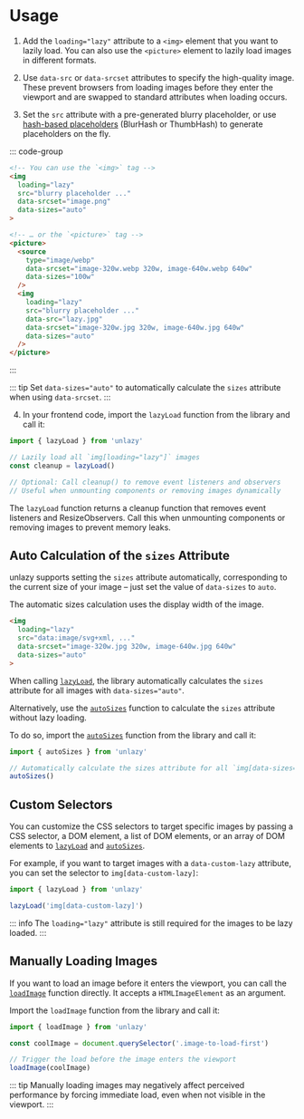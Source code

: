 # Usage

1. Add the `loading="lazy"` attribute to a `<img>` element that you want to lazily load. You can also use the `<picture>` element to lazily load images in different formats.

2. Use `data-src` or `data-srcset` attributes to specify the high-quality image. These prevent browsers from loading images before they enter the viewport and are swapped to standard attributes when loading occurs.

3. Set the `src` attribute with a pre-generated blurry placeholder, or use [hash-based placeholders](/placeholders/hash-based) (BlurHash or ThumbHash) to generate placeholders on the fly.

::: code-group
  ```html [Image tag]
  <!-- You can use the `<img>` tag -->
  <img
    loading="lazy"
    src="blurry placeholder ..."
    data-srcset="image.png"
    data-sizes="auto"
  >
  ```
  ```html [Picture tag]
  <!-- … or the `<picture>` tag -->
  <picture>
    <source
      type="image/webp"
      data-srcset="image-320w.webp 320w, image-640w.webp 640w"
      data-sizes="100w"
    />
    <img
      loading="lazy"
      src="blurry placeholder ..."
      data-src="lazy.jpg"
      data-srcset="image-320w.jpg 320w, image-640w.jpg 640w"
      data-sizes="auto"
    />
  </picture>
  ```
:::

::: tip
Set `data-sizes="auto"` to automatically calculate the `sizes` attribute when using `data-srcset`.
:::

4. In your frontend code, import the `lazyLoad` function from the library and call it:

```ts
import { lazyLoad } from 'unlazy'

// Lazily load all `img[loading="lazy"]` images
const cleanup = lazyLoad()

// Optional: Call cleanup() to remove event listeners and observers
// Useful when unmounting components or removing images dynamically
```

The `lazyLoad` function returns a cleanup function that removes event listeners and ResizeObservers. Call this when unmounting components or removing images to prevent memory leaks.

## Auto Calculation of the `sizes` Attribute

unlazy supports setting the `sizes` attribute automatically, corresponding to the current size of your image – just set the value of `data-sizes` to `auto`.

The automatic sizes calculation uses the display width of the image.

```html
<img
  loading="lazy"
  src="data:image/svg+xml, ..."
  data-srcset="image-320w.jpg 320w, image-640w.jpg 640w"
  data-sizes="auto"
>
```

When calling [`lazyLoad`](/api/lazy-load), the library automatically calculates the `sizes` attribute for all images with `data-sizes="auto"`.

Alternatively, use the [`autoSizes`](/api/auto-sizes) function to calculate the `sizes` attribute without lazy loading.

To do so, import the [`autoSizes`](/api/auto-sizes) function from the library and call it:

```ts
import { autoSizes } from 'unlazy'

// Automatically calculate the sizes attribute for all `img[data-sizes="auto"], source[data-sizes="auto"]` images, without lazy loading them
autoSizes()
```

## Custom Selectors

You can customize the CSS selectors to target specific images by passing a CSS selector, a DOM element, a list of DOM elements, or an array of DOM elements to [`lazyLoad`](/api/lazy-load) and [`autoSizes`](/api/auto-sizes).

For example, if you want to target images with a `data-custom-lazy` attribute, you can set the selector to `img[data-custom-lazy]`:

```ts
import { lazyLoad } from 'unlazy'

lazyLoad('img[data-custom-lazy]')
```

::: info
The `loading="lazy"` attribute is still required for the images to be lazy loaded.
:::

## Manually Loading Images

If you want to load an image before it enters the viewport, you can call the [`loadImage`](/api/load-image) function directly. It accepts a `HTMLImageElement` as an argument.

Import the `loadImage` function from the library and call it:

```ts
import { loadImage } from 'unlazy'

const coolImage = document.querySelector('.image-to-load-first')

// Trigger the load before the image enters the viewport
loadImage(coolImage)
```

::: tip
Manually loading images may negatively affect perceived performance by forcing immediate load, even when not visible in the viewport.
:::
